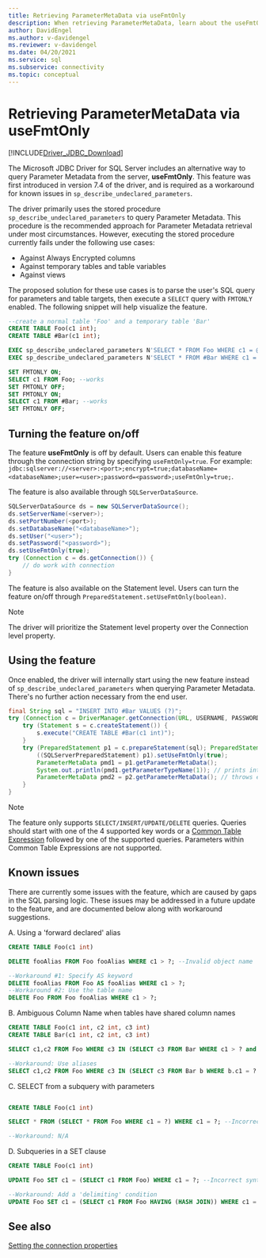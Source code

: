 ```yaml
---
title: Retrieving ParameterMetaData via useFmtOnly
description: When retrieving ParameterMetaData, learn about the useFmtOnly option to change the way the driver queries underlying metadata from the server.
author: DavidEngel
ms.author: v-davidengel
ms.reviewer: v-davidengel
ms.date: 04/20/2021
ms.service: sql
ms.subservice: connectivity
ms.topic: conceptual
---
```

# Retrieving ParameterMetaData via useFmtOnly

[!INCLUDE[Driver_JDBC_Download](../../includes/driver_jdbc_download.md)]

The Microsoft JDBC Driver for SQL Server includes an alternative way to query Parameter Metadata from the server, **useFmtOnly**. This feature was first introduced in version 7.4 of the driver, and is required as a workaround for known issues in `sp_describe_undeclared_parameters`.

The driver primarily uses the stored procedure `sp_describe_undeclared_parameters` to query Parameter Metadata. This procedure is the recommended approach for Parameter Metadata retrieval under most circumstances. However, executing the stored procedure currently fails under the following use cases:

- Against Always Encrypted columns
- Against temporary tables and table variables
- Against views

The proposed solution for these use cases is to parse the user's SQL query for parameters and table targets, then execute a `SELECT` query with `FMTONLY` enabled. The following snippet will help visualize the feature.

```sql
--create a normal table 'Foo' and a temporary table 'Bar'
CREATE TABLE Foo(c1 int);
CREATE TABLE #Bar(c1 int);

EXEC sp_describe_undeclared_parameters N'SELECT * FROM Foo WHERE c1 = @p0' --works fine
EXEC sp_describe_undeclared_parameters N'SELECT * FROM #Bar WHERE c1 = @p0' --fails with "Invalid object name '#Bar'"

SET FMTONLY ON;
SELECT c1 FROM Foo; --works
SET FMTONLY OFF;
SET FMTONLY ON;
SELECT c1 FROM #Bar; --works
SET FMTONLY OFF;
```

## Turning the feature on/off

The feature **useFmtOnly** is off by default. Users can enable this feature through the connection string by specifying `useFmtOnly=true`. For example: `jdbc:sqlserver://<server>:<port>;encrypt=true;databaseName=<databaseName>;user=<user>;password=<password>;useFmtOnly=true;`.

The feature is also available through `SQLServerDataSource`.

```java
SQLServerDataSource ds = new SQLServerDataSource();
ds.setServerName(<server>);
ds.setPortNumber(<port>);
ds.setDatabaseName("<databaseName>");
ds.setUser("<user>");
ds.setPassword("<password>");
ds.setUseFmtOnly(true);
try (Connection c = ds.getConnection()) {
    // do work with connection
}
```

The feature is also available on the Statement level. Users can turn the feature on/off through `PreparedStatement.setUseFmtOnly(boolean)`.
> [!NOTE]
> The driver will prioritize the Statement level property over the Connection level property.

## Using the feature

Once enabled, the driver will internally start using the new feature instead of `sp_describe_undeclared_parameters` when querying Parameter Metadata. There's no further action necessary from the end user.

```java
final String sql = "INSERT INTO #Bar VALUES (?)";
try (Connection c = DriverManager.getConnection(URL, USERNAME, PASSWORD)) {
    try (Statement s = c.createStatement()) {
        s.execute("CREATE TABLE #Bar(c1 int)");
    }
    try (PreparedStatement p1 = c.prepareStatement(sql); PreparedStatement p2 = c.prepareStatement(sql)) {
        ((SQLServerPreparedStatement) p1).setUseFmtOnly(true);
        ParameterMetaData pmd1 = p1.getParameterMetaData();
        System.out.println(pmd1.getParameterTypeName(1)); // prints int
        ParameterMetaData pmd2 = p2.getParameterMetaData(); // throws exception, Invalid object name '#Bar'
    }
}
```

> [!NOTE]
> The feature only supports `SELECT/INSERT/UPDATE/DELETE` queries. Queries should start with one of the 4 supported key words or a [Common Table Expression](../../t-sql/queries/with-common-table-expression-transact-sql.md) followed by one of the supported queries. Parameters within Common Table Expressions are not supported.

## Known issues

There are currently some issues with the feature, which are caused by gaps in the SQL parsing logic. These issues may be addressed in a future update to the feature, and are documented below along with workaround suggestions.

A. Using a 'forward declared' alias

```sql
CREATE TABLE Foo(c1 int)

DELETE fooAlias FROM Foo fooAlias WHERE c1 > ?; --Invalid object name 'fooAlias'

--Workaround #1: Specify AS keyword
DELETE fooAlias FROM Foo AS fooAlias WHERE c1 > ?;
--Workaround #2: Use the table name
DELETE Foo FROM Foo fooAlias WHERE c1 > ?;
```

B. Ambiguous Column Name when tables have shared column names

```sql
CREATE TABLE Foo(c1 int, c2 int, c3 int)
CREATE TABLE Bar(c1 int, c2 int, c3 int)

SELECT c1,c2 FROM Foo WHERE c3 IN (SELECT c3 FROM Bar WHERE c1 > ? and c2 < ? and c3 = ?); --Ambiguous Column Name

--Workaround: Use aliases
SELECT c1,c2 FROM Foo WHERE c3 IN (SELECT c3 FROM Bar b WHERE b.c1 = ? and b.c2 = ? and b.c3 = ?);
```

C. SELECT from a subquery with parameters

```sql

CREATE TABLE Foo(c1 int)

SELECT * FROM (SELECT * FROM Foo WHERE c1 = ?) WHERE c1 = ?; --Incorrect syntax near '?'

--Workaround: N/A
```

D. Subqueries in a SET clause

```sql
CREATE TABLE Foo(c1 int)

UPDATE Foo SET c1 = (SELECT c1 FROM Foo) WHERE c1 = ?; --Incorrect syntax near ')'

--Workaround: Add a 'delimiting' condition
UPDATE Foo SET c1 = (SELECT c1 FROM Foo HAVING (HASH JOIN)) WHERE c1 = ?;
```

## See also

[Setting the connection properties](setting-the-connection-properties.md)
